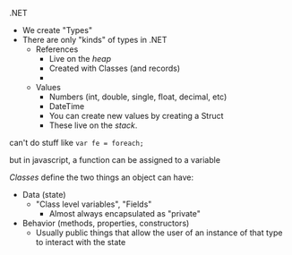 .NET
- We create "Types"
- There are only "kinds" of types in .NET
	- References
		- Live on the *heap*
		- Created with Classes (and records)
		- 
	- Values
		- Numbers (int, double, single, float, decimal, etc)
		- DateTime
		- You can create new values by creating a Struct
		- These live on the *stack*.



can't do stuff like `var fe = foreach;`

but in javascript, a function can be assigned to a variable


*Classes* define the two things an object can have:
- Data (state)
	- "Class level variables", "Fields"
		- Almost always encapsulated as "private"
- Behavior (methods, properties, constructors)
	- Usually public things that allow the user of an instance of that type to interact with the state